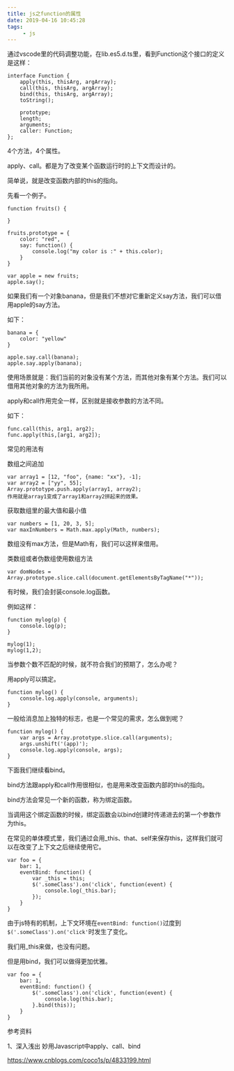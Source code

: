 ```yaml
---
title: js之function的属性
date: 2019-04-16 10:45:28
tags:
	 - js
---
```




通过vscode里的代码调整功能，在lib.es5.d.ts里，看到Function这个接口的定义是这样：

```
interface Function {
    apply(this, thisArg, argArray);
    call(this, thisArg, argArray);
    bind(this, thisArg, argArray);
    toString();

    prototype;
    length;
    arguments;
    caller: Function;
};
```

4个方法，4个属性。



apply、call。都是为了改变某个函数运行时的上下文而设计的。

简单说，就是改变函数内部的this的指向。

先看一个例子。

```
function fruits() {

}

fruits.prototype = {
    color: "red",
    say: function() {
        console.log("my color is :" + this.color);
    }
}

var apple = new fruits;
apple.say();
```

如果我们有一个对象banana，但是我们不想对它重新定义say方法，我们可以借用apple的say方法。

如下：

```
banana = {
    color: "yellow"
}

apple.say.call(banana);
apple.say.apply(banana);
```

使用场景就是：我们当前的对象没有某个方法，而其他对象有某个方法。我们可以借用其他对象的方法为我所用。

apply和call作用完全一样，区别就是接收参数的方法不同。

如下：

```
func.call(this, arg1, arg2);
func.apply(this,[arg1, arg2]);
```



常见的用法有

数组之间追加

```
var array1 = [12, "foo", {name: "xx"}, -1];
var array2 = ["yy", 55];
Array.prototype.push.apply(array1, array2);
作用就是array1变成了array1和array2拼起来的效果。
```

获取数组里的最大值和最小值

```
var numbers = [1, 20, 3, 5];
var maxInNumbers = Math.max.apply(Math, numbers);
```

数组没有max方法，但是Math有，我们可以这样来借用。



类数组或者伪数组使用数组方法

```
var domNodes = Array.prototype.slice.call(document.getElementsByTagName("*"));
```



有时候，我们会封装console.log函数。

例如这样：

```
function mylog(p) {
    console.log(p);
}

mylog(1);
mylog(1,2);
```

当参数个数不匹配的时候，就不符合我们的预期了，怎么办呢？

用apply可以搞定。

```
function mylog() {
    console.log.apply(console, arguments);
}
```

一般给消息加上独特的标志，也是一个常见的需求，怎么做到呢？

```
function mylog() {
    var args = Array.prototype.slice.call(arguments);
    args.unshift('(app)');
    console.log.apply(console, args);
}
```



下面我们继续看bind。

bind方法跟apply和call作用很相似，也是用来改变函数内部的this的指向。

bind方法会常见一个新的函数，称为绑定函数。

当调用这个绑定函数的时候，绑定函数会以bind创建时传递进去的第一个参数作为this。



在常见的单体模式里，我们通过会用_this、that、self来保存this，这样我们就可以在改变了上下文之后继续使用它。

```
var foo = {
    bar: 1,
    eventBind: function() {
        var _this = this;
        $('.someClass').on('click', function(event) {
            console.log(_this.bar);
        });
    }
}
```

由于js特有的机制，上下文环境在`eventBind: function()`过度到`$('.someClass').on('click'`时发生了变化。

我们用_this来做，也没有问题。

但是用bind，我们可以做得更加优雅。

```
var foo = {
    bar: 1,
    eventBind: function() {
        $('.someClass').on('click', function(event) {
            console.log(this.bar);
        }.bind(this));
    }
}
```



参考资料

1、深入浅出 妙用Javascript中apply、call、bind

https://www.cnblogs.com/coco1s/p/4833199.html